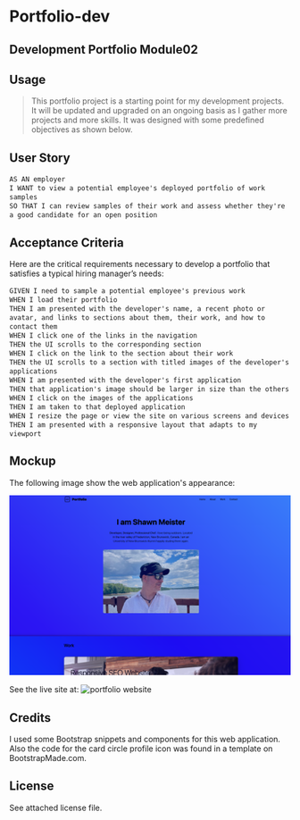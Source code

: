 # Portfolio-dev

## Development Portfolio Module02

## Usage

> This portfolio project is a starting point for my development projects. It will be updated and upgraded on an ongoing basis as I gather more projects and more skills. It was designed with some predefined objectives as shown below.

## User Story

```
AS AN employer
I WANT to view a potential employee's deployed portfolio of work samples
SO THAT I can review samples of their work and assess whether they're a good candidate for an open position
```


## Acceptance Criteria

Here are the critical requirements necessary to develop a portfolio that satisfies a typical hiring manager’s needs:

```
GIVEN I need to sample a potential employee's previous work
WHEN I load their portfolio
THEN I am presented with the developer's name, a recent photo or avatar, and links to sections about them, their work, and how to contact them
WHEN I click one of the links in the navigation
THEN the UI scrolls to the corresponding section
WHEN I click on the link to the section about their work
THEN the UI scrolls to a section with titled images of the developer's applications
WHEN I am presented with the developer's first application
THEN that application's image should be larger in size than the others
WHEN I click on the images of the applications
THEN I am taken to that deployed application
WHEN I resize the page or view the site on various screens and devices
THEN I am presented with a responsive layout that adapts to my viewport
```

## Mockup

The following image show the web application's appearance:

![porfolio website](./img/Mockup.png)

See the live site at: ![portfolio website](CookingMeister.github.io/Dev-Portfolio)

## Credits

I used some Bootstrap snippets and components for this web application.
Also the code for the card circle profile icon was found in a template on BootstrapMade.com.

## License

See attached license file.